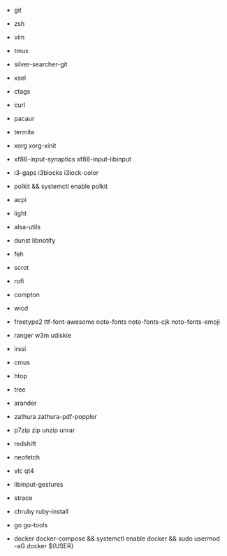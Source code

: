 - git
- zsh
- vim
- tmux
- silver-searcher-git
- xsel
- ctags
- curl

- pacaur
- termite
- xorg xorg-xinit
- xf86-input-synaptics xf86-input-libinput
- i3-gaps i3blocks i3lock-color
- polkit && systemctl enable polkit
- acpi
- light
- alsa-utils
- dunst libnotify
- feh
- scrot
- rofi
- compton
- wicd
- freetype2 ttf-font-awesome noto-fonts noto-fonts-cjk noto-fonts-emoji

- ranger w3m udiskie
- irssi
- cmus
- htop
- tree
- arander
- zathura zathura-pdf-poppler
- p7zip zip unzip unrar
- redshift
- neofetch
- vlc qt4
- libinput-gestures

- strace
- chruby ruby-install
- go go-tools
- docker docker-compose && systemctl enable docker && sudo usermod -aG docker ${USER}
